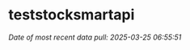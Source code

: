 
<!-- README.md is generated from README.Rmd. Please edit that file -->

# teststocksmartapi

*Date of most recent data pull: 2025-03-25 06:55:51*
